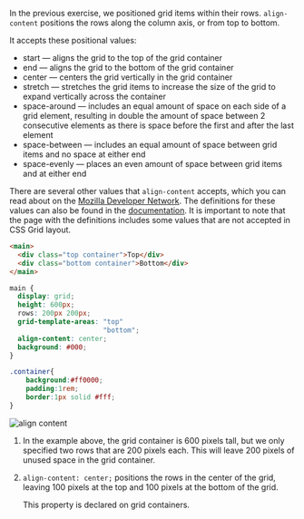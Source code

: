 In the previous exercise, we positioned grid items within their rows. `align-content` positions the rows along the column axis, or from top to bottom.

It accepts these positional values:

* start — aligns the grid to the top of the grid container
* end — aligns the grid to the bottom of the grid container
* center — centers the grid vertically in the grid container
* stretch — stretches the grid items to increase the size of the grid to expand vertically across the container
* space-around — includes an equal amount of space on each side of a grid element, resulting in double the amount of space between 2 consecutive elements as there is space before the first and after the last element
* space-between — includes an equal amount of space between grid items and no space at either end
* space-evenly — places an even amount of space between grid items and at either end

There are several other values that `align-content` accepts, which you can read about on the [Mozilla Developer Network](https://developer.mozilla.org/en-US/docs/Web/CSS/CSS_Grid_Layout/Box_Alignment_in_CSS_Grid_Layout#Aligning_the_grid_tracks_on_the_block_or_column_axis). The definitions for these values can also be found in the [documentation](https://developer.mozilla.org/en-US/docs/Web/CSS/align-content#Values). It is important to note that the page with the definitions includes some values that are not accepted in CSS Grid layout.

```html
<main>
  <div class="top container">Top</div>
  <div class="bottom container">Bottom</div>
</main>
```
```css
main {
  display: grid;
  height: 600px;
  rows: 200px 200px;
  grid-template-areas: "top"
                       "bottom"; 
  align-content: center;
  background: #000;
}

.container{
    background:#ff0000;
    padding:1rem;
    border:1px solid #fff;
}


```
![align content](https://course-assets-workspace.s3.ap-south-1.amazonaws.com/css/align-content.png)

1. In the example above, the grid container is 600 pixels tall, but we only specified two rows that are 200 pixels each. This will leave 200 pixels of unused space in the grid container.
2. `align-content: center;` positions the rows in the center of the grid, leaving 100 pixels at the top and 100 pixels at the bottom of the grid.

   This property is declared on grid containers.